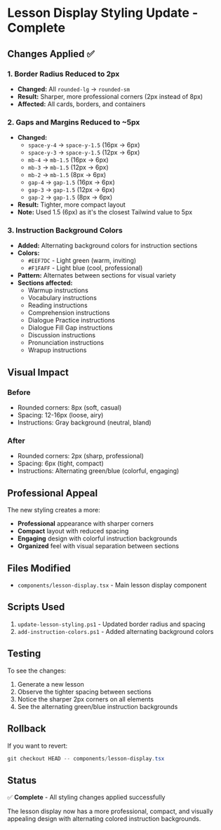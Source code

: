 # Lesson Display Styling Update - Complete

## Changes Applied ✅

### 1. Border Radius Reduced to 2px
- **Changed:** All `rounded-lg` → `rounded-sm`
- **Result:** Sharper, more professional corners (2px instead of 8px)
- **Affected:** All cards, borders, and containers

### 2. Gaps and Margins Reduced to ~5px
- **Changed:** 
  - `space-y-4` → `space-y-1.5` (16px → 6px)
  - `space-y-3` → `space-y-1.5` (12px → 6px)
  - `mb-4` → `mb-1.5` (16px → 6px)
  - `mb-3` → `mb-1.5` (12px → 6px)
  - `mb-2` → `mb-1.5` (8px → 6px)
  - `gap-4` → `gap-1.5` (16px → 6px)
  - `gap-3` → `gap-1.5` (12px → 6px)
  - `gap-2` → `gap-1.5` (8px → 6px)
- **Result:** Tighter, more compact layout
- **Note:** Used 1.5 (6px) as it's the closest Tailwind value to 5px

### 3. Instruction Background Colors
- **Added:** Alternating background colors for instruction sections
- **Colors:**
  - `#EEF7DC` - Light green (warm, inviting)
  - `#F1FAFF` - Light blue (cool, professional)
- **Pattern:** Alternates between sections for visual variety
- **Sections affected:**
  - Warmup instructions
  - Vocabulary instructions
  - Reading instructions
  - Comprehension instructions
  - Dialogue Practice instructions
  - Dialogue Fill Gap instructions
  - Discussion instructions
  - Pronunciation instructions
  - Wrapup instructions

## Visual Impact

### Before
- Rounded corners: 8px (soft, casual)
- Spacing: 12-16px (loose, airy)
- Instructions: Gray background (neutral, bland)

### After
- Rounded corners: 2px (sharp, professional)
- Spacing: 6px (tight, compact)
- Instructions: Alternating green/blue (colorful, engaging)

## Professional Appeal

The new styling creates a more:
- **Professional** appearance with sharper corners
- **Compact** layout with reduced spacing
- **Engaging** design with colorful instruction backgrounds
- **Organized** feel with visual separation between sections

## Files Modified

- `components/lesson-display.tsx` - Main lesson display component

## Scripts Used

1. `update-lesson-styling.ps1` - Updated border radius and spacing
2. `add-instruction-colors.ps1` - Added alternating background colors

## Testing

To see the changes:
1. Generate a new lesson
2. Observe the tighter spacing between sections
3. Notice the sharper 2px corners on all elements
4. See the alternating green/blue instruction backgrounds

## Rollback

If you want to revert:
```powershell
git checkout HEAD -- components/lesson-display.tsx
```

## Status

✅ **Complete** - All styling changes applied successfully

The lesson display now has a more professional, compact, and visually appealing design with alternating colored instruction backgrounds.
